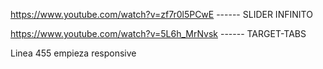 https://www.youtube.com/watch?v=zf7r0l5PCwE  ------ SLIDER INFINITO 

 https://www.youtube.com/watch?v=5L6h_MrNvsk  ------ TARGET-TABS

 Linea 455 empieza responsive

